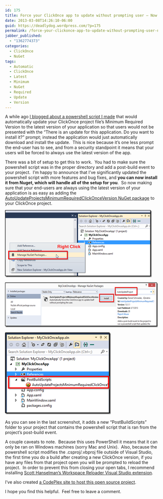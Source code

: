 ```yaml
---
id: 175
title: Force your ClickOnce app to update without prompting user – Now on NuGet!
date: 2013-03-08T14:26:10-06:00
guid: https://deadlydog.wordpress.com/?p=175
permalink: /force-your-clickonce-app-to-update-without-prompting-user-now-on-nuget/
jabber_published:
  - "1362774373"
categories:
  - ClickOnce
  - NuGet
tags:
  - Automatic
  - ClickOnce
  - Latest
  - Minimum
  - NuGet
  - Required
  - Update
  - Version
---
```

A while ago [I blogged about a powershell script I made](http://dans-blog.azurewebsites.net/?p=82) that would automatically update your ClickOnce project file’s Minimum Required Version to the latest version of your application so that users would not be presented with the “There is an update for this application. Do you want to install it?” prompt; instead the application would just automatically download and install the update.  This is nice because it’s one less prompt the end-user has to see, and from a security standpoint it means that your users will be forced to always use the latest version of the app.

There was a bit of setup to get this to work.  You had to make sure the powershell script was in the proper directory and add a post-build event to your project.  I’m happy to announce that I’ve significantly updated the powershell script with more features and bug fixes, and **you can now install it from Nuget, which will handle all of the setup for you**.  So now making sure that your end-users are always using the latest version of your application is as easy as adding the [AutoUpdateProjectsMinimumRequiredClickOnceVersion NuGet package](https://nuget.org/packages/AutoUpdateProjectsMinimumRequiredClickOnceVersion) to your ClickOnce project.

[<img style="background-image: none; padding-top: 0; padding-left: 0; display: inline; padding-right: 0; border-width: 0;" title="ManageNuget" alt="ManageNuget" src="/assets/Posts/2013/03/managenuget_thumb.png" width="484" height="222" border="0" />](/assets/Posts/2013/03/managenuget.png)

[<img style="background-image: none; padding-top: 0; padding-left: 0; display: inline; padding-right: 0; border-width: 0;" title="Install" alt="Install" src="/assets/Posts/2013/03/install_thumb.png" width="600" height="148" border="0" />](/assets/Posts/2013/03/install.png)

[<img style="background-image: none; padding-top: 0; padding-left: 0; display: inline; padding-right: 0; border-width: 0;" title="FileAdded" alt="FileAdded" src="/assets/Posts/2013/03/fileadded_thumb.png" width="349" height="270" border="0" />](/assets/Posts/2013/03/fileadded.png)

As you can see in the last screenshot, it adds a new “PostBuildScripts” folder to your project that contains the powershell script that is ran from the project’s post-build event.

A couple caveats to note.  Because this uses PowerShell it means that it can only be ran on Windows machines (sorry Mac and Unix).  Also, because the powershell script modifies the .csproj/.vbproj file outside of Visual Studio, the first time you do a build after creating a new ClickOnce version, if you have any files from that project open you will be prompted to reload the project.  In order to prevent this from closing your open tabs, I recommend installing [Scott Hanselman’s Workspace Reloader Visual Studio extension](http://visualstudiogallery.msdn.microsoft.com/6705affd-ca37-4445-9693-f3d680c92f38).

I’ve also created [a CodePlex site to host this open source project](http://aupmrcov.codeplex.com/).

I hope you find this helpful.  Feel free to leave a comment.
